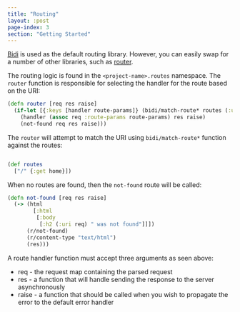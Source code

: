 ```yaml
---
title: "Routing"
layout: :post
page-index: 3
section: "Getting Started"
---
```


[Bidi](https://github.com/juxt/bidi) is used as the default routing library. However, you can easily swap
for a number of other libraries, such as [router](https://github.com/darkleaf/router).

The routing logic is found in the `<project-name>.routes` namespace. The `router` function is responsible
for selecting the handler for the route based on the URI:

```clojure
(defn router [req res raise]
  (if-let [{:keys [handler route-params]} (bidi/match-route* routes (:uri req) req)]
    (handler (assoc req :route-params route-params) res raise)
    (not-found req res raise)))
```

The `router` will attempt to match the URI using `bidi/match-route*` function against the routes:

```clojure

(def routes
  ["/" {:get home}])
```

When no routes are found, then the `not-found` route will be called:

```clojure
(defn not-found [req res raise]
  (-> (html
        [:html
         [:body
          [:h2 (:uri req) " was not found"]]])
      (r/not-found)
      (r/content-type "text/html")
      (res)))
```

A route handler function must accept three arguments as seen above:

* req - the request map containing the parsed request
* res - a function that will handle sending the response to the server asynchronously
* raise - a function that should be called when you wish to propagate the error to the default error handler



